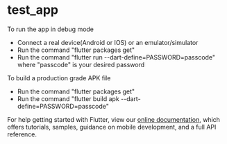 # test_app

To run the app in debug mode

- Connect a real device(Android or IOS) or an emulator/simulator
- Run the command "flutter packages get"
- Run the command "flutter run --dart-define=PASSWORD=passcode" where "passcode" is your desired password

To build a production grade APK file

- Run the command "flutter packages get"
- Run the command "flutter build apk --dart-define=PASSWORD=passcode"

For help getting started with Flutter, view our
[online documentation](https://flutter.dev/docs), which offers tutorials,
samples, guidance on mobile development, and a full API reference.
